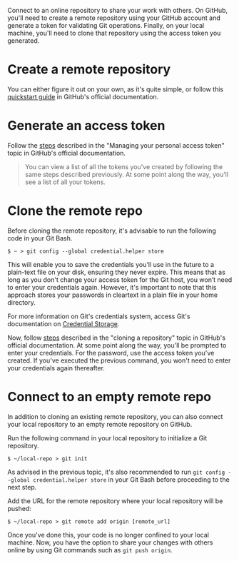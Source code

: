 Connect to an online repository to share your work with others. On GitHub, you'll need to create a remote repository using your GitHub account and generate a token for validating Git operations. Finally, on your local machine, you'll need to clone that repository using the access token you generated.

# Create a remote repository
You can either figure it out on your own, as it's quite simple, or follow this [quickstart guide](https://docs.github.com/en/repositories/creating-and-managing-repositories/quickstart-for-repositories) in GitHub's official documentation.


# Generate an access token
Follow the [steps](https://docs.github.com/en/enterprise-server@3.9/authentication/keeping-your-account-and-data-secure/managing-your-personal-access-tokens#creating-a-personal-access-token) described in the "Managing your personal access token" topic in GitHub's official documentation.

>You can view a list of all the tokens you've created by following the same steps described previously. At some point along the way, you'll see a list of all your tokens.

# Clone the remote repo
Before cloning the remote repository, it's advisable to run the following code in your Git Bash.

```
$ ~ > git config --global credential.helper store
```

This will enable you to save the credentials you'll use in the future to a plain-text file on your disk, ensuring they never expire. This means that as long as you don't change your access token for the Git host, you won’t need to enter your credentials again. However, it's important to note that this approach stores your passwords in cleartext in a plain file in your home directory.

For more information on Git's credentials system, access Git's documentation on [Credential Storage](https://git-scm.com/book/en/v2/Git-Tools-Credential-Storage).

Now, follow [steps](https://docs.github.com/en/repositories/creating-and-managing-repositories/cloning-a-repository#cloning-a-repository) described in the "cloning a repository" topic in GitHub's official documentation. At some point along the way, you'll be prompted to enter your credentials. For the password, use the access token you've created. If you've executed the previous command, you won't need to enter your credentials again thereafter.

# Connect to an empty remote repo
In addition to cloning an existing remote repository, you can also connect your local repository to an empty remote repository on GitHub.

Run the following command in your local repository to initialize a Git repository.
```
$ ~/local-repo > git init
```

As advised in the previous topic, it's also recommended to run `git config --global credential.helper store` in your Git Bash before proceeding to the next step.

Add the URL for the remote repository where your local repository will be pushed:
```
$ ~/local-repo > git remote add origin [remote_url]
```

Once you've done this, your code is no longer confined to your local machine. Now, you have the option to share your changes with others online by using Git commands such as `git push origin`.